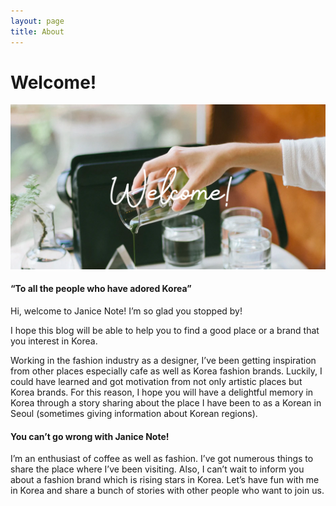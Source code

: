 ```yaml
---
layout: page
title: About
---
```

# Welcome!

![ABOUT](/img/post/01/intro-img-1200x628px.jpeg)



####  “To all the people who have adored Korea”

Hi, welcome to Janice Note! I’m so glad you stopped by!

I hope this blog will be able to help you to find a good place or a brand that you interest in Korea.

Working in the fashion industry as a designer, I’ve been getting inspiration from other places especially cafe as well as Korea fashion brands. Luckily, I could have learned and got motivation from not only artistic places but Korea brands. For this reason, I hope you will have a delightful memory in Korea through a story sharing about the place I have been to as a Korean in Seoul (sometimes giving information about Korean regions).

#### You can’t go wrong with Janice Note!

I’m an enthusiast of coffee as well as fashion. I’ve got numerous things to share the place where I’ve been visiting. Also, I can’t wait to inform you about a fashion brand which is rising stars in Korea. Let’s have fun with me in Korea and share a bunch of stories with other people who want to join us.
